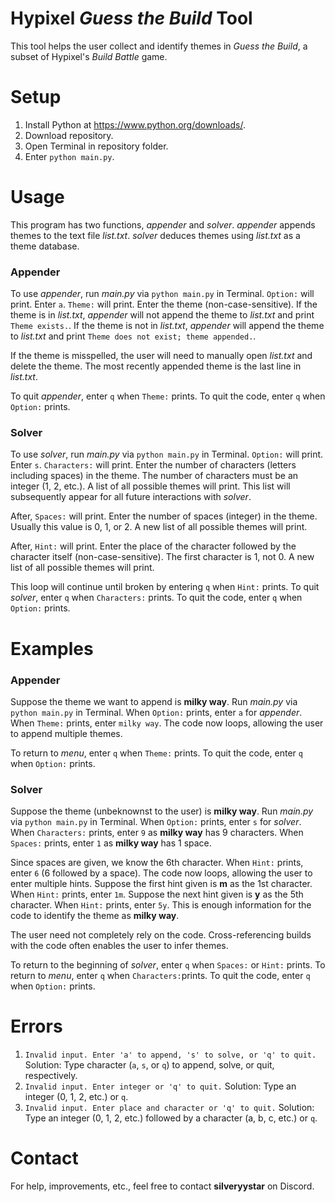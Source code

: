 # Hypixel *Guess the Build* Tool
This tool helps the user collect and identify themes in *Guess the Build*, a subset of Hypixel's *Build Battle* game.

# Setup
1. Install Python at https://www.python.org/downloads/.
2. Download repository.
3. Open Terminal in repository folder.
4. Enter ```python main.py```.

# Usage
This program has two functions, *appender* and *solver*.
*appender* appends themes to the text file *list.txt*.
*solver* deduces themes using *list.txt* as a theme database.

### Appender
To use *appender*, run *main.py* via ```python main.py``` in Terminal.
```Option:``` will print.
Enter ```a```.
```Theme:``` will print.
Enter the theme (non-case-sensitive).
If the theme is in *list.txt*, *appender* will not append the theme to *list.txt* and print ```Theme exists.```.
If the theme is not in *list.txt*, *appender* will append the theme to *list.txt* and print ```Theme does not exist; theme appended.```.

If the theme is misspelled, the user will need to manually open *list.txt* and delete the theme.
The most recently appended theme is the last line in *list.txt*.

To quit *appender*, enter ```q``` when ```Theme:``` prints.
To quit the code, enter ```q``` when ```Option:``` prints.

### Solver
To use *solver*, run *main.py* via ```python main.py``` in Terminal.
```Option:``` will print.
Enter ```s```.
```Characters:``` will print.
Enter the number of characters (letters including spaces) in the theme.
The number of characters must be an integer (1, 2, etc.).
A list of all possible themes will print.
This list will subsequently appear for all future interactions with *solver*.

After, ```Spaces:``` will print.
Enter the number of spaces (integer) in the theme.
Usually this value is 0, 1, or 2.
A new list of all possible themes will print.

After, ```Hint:``` will print.
Enter the place of the character followed by the character itself (non-case-sensitive).
The first character is 1, not 0.
A new list of all possible themes will print.

This loop will continue until broken by entering ```q``` when ```Hint:``` prints.
To quit *solver*, enter ```q``` when ```Characters:``` prints.
To quit the code, enter ```q``` when ```Option:``` prints.

# Examples
### Appender
Suppose the theme we want to append is **milky way**.
Run *main.py* via ```python main.py``` in Terminal.
When ```Option:``` prints, enter ```a``` for *appender*.
When ```Theme:``` prints, enter ```milky way```.
The code now loops, allowing the user to append multiple themes.

To return to *menu*, enter ```q``` when ```Theme:``` prints.
To quit the code, enter ```q``` when ```Option:``` prints.

### Solver
Suppose the theme (unbeknownst to the user) is **milky way**.
Run *main.py* via ```python main.py``` in Terminal.
When ```Option:``` prints, enter ```s``` for *solver*.
When ```Characters:``` prints, enter ```9``` as **milky way** has 9 characters.
When ```Spaces:``` prints, enter ```1``` as **milky way** has 1 space.

Since spaces are given, we know the 6th character.
When ```Hint:``` prints, enter ```6``` (6 followed by a space).
The code now loops, allowing the user to enter multiple hints.
Suppose the first hint given is **m** as the 1st character.
When ```Hint:``` prints, enter ```1m```.
Suppose the next hint given is **y** as the 5th character.
When ```Hint:``` prints, enter ```5y```.
This is enough information for the code to identify the theme as **milky way**.

The user need not completely rely on the code.
Cross-referencing builds with the code often enables the user to infer themes.

To return to the beginning of *solver*, enter ```q``` when ```Spaces:``` or ```Hint:``` prints.
To return to *menu*, enter ```q``` when ```Characters:```prints.
To quit the code, enter ```q``` when ```Option:``` prints.

# Errors

1. ```Invalid input. Enter 'a' to append, 's' to solve, or 'q' to quit.```
Solution: Type character (```a```, ```s```, or ```q```) to append, solve, or quit, respectively.
2. ```Invalid input. Enter integer or 'q' to quit.```
Solution: Type an integer (0, 1, 2, etc.) or ```q```.
3. ```Invalid input. Enter place and character or 'q' to quit.```
Solution: Type an integer (0, 1, 2, etc.) followed by a character (a, b, c, etc.) or ```q```.

# Contact
For help, improvements, etc., feel free to contact **silveryystar** on Discord.
